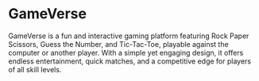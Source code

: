 # GameVerse
GameVerse is a fun and interactive gaming platform featuring Rock Paper Scissors, Guess the Number, and Tic-Tac-Toe, playable against the computer or another player. With a simple yet engaging design, it offers endless entertainment, quick matches, and a competitive edge for players of all skill levels.
